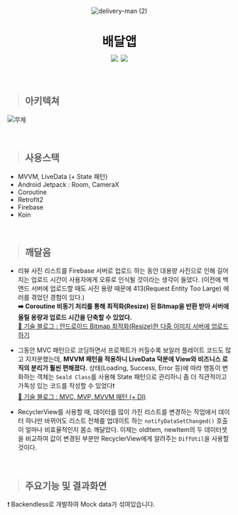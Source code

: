 <div align="center">

![delivery-man (2)](https://user-images.githubusercontent.com/68545018/188453349-bf4cb5d2-6c1d-4911-ace7-791a323d1ccb.png)
# 배달앱<br><img src="https://img.shields.io/badge/Android-3DDC84?style=flat-square&logo=Android&logoColor=white"/> <img src="https://img.shields.io/badge/Kotlin-7F52FF?style=flat-square&logo=Kotlin&logoColor=white"/>

</div>

<br>

> ## 아키텍쳐

![무제](https://user-images.githubusercontent.com/68545018/188452754-466d42af-13f8-4577-8953-16a13802ef50.png)

<br>

> ## 사용스택
- MVVM, LiveData (+ State 패턴)
- Android Jetpack : Room, CameraX
- Coroutine
- Retrofit2
- Firebase
- Koin

<br>

> ## 깨달음

- 리뷰 사진 리스트를 Firebase 서버로 업로드 하는 동안 대용량 사진으로 인해 길어지는 업로드 시간이 사용자에게 오류로 인식될 것이라는 생각이 들었다. (이전에 백엔드 서버에 업로드할 때도 사진 용량 때문에 413(Request Entity Too Large) 에러를 겪었던 경험이 있다.)<br>
**➡️ Coroutine 비동기 처리를 통해 최적화(Resize) 된 Bitmap을 반환 받아 서버에 올릴 용량과 업로드 시간을 단축할 수 있었다.**<br>
[📝 기술 블로그 : 안드로이드 Bitmap 최적화(Resize)한 다중 이미지 서버에 업로드하기](https://velog.io/@dear_jjwim/series/%EC%95%88%EB%93%9C%EB%A1%9C%EC%9D%B4%EB%93%9C-Bitmap-%EC%B5%9C%EC%A0%81%ED%99%94Resize%ED%95%9C-%EB%8B%A4%EC%A4%91-%EC%9D%B4%EB%AF%B8%EC%A7%80-%EC%84%9C%EB%B2%84%EC%97%90-%EC%97%85%EB%A1%9C%EB%93%9C%ED%95%98%EA%B8%B0)

- 그동안 MVC 패턴으로 코딩하면서 프로젝트가 커질수록 보일러 플레이트 코드도 많고 지저분했는데, **MVVM 패턴을 적용하니 LiveData 덕분에 View와 비즈니스 로직의 분리가 훨씬 편해졌다.** 상태(Loading, Success, Error 등)에 따라 행동이 변화하는 객체는 `Seald Class`를 사용해 State 패턴으로 관리하니 좀 더 직관적이고 가독성 있는 코드를 작성할 수 있었다❗️<br>
[📝 기술 블로그 : MVC, MVP, MVVM 패턴 (+ DI)](https://velog.io/@dear_jjwim/MVC-MVP-MVVM-%ED%8C%A8%ED%84%B4-DI)

- RecyclerView를 사용할 때, 데이터를 많이 가진 리스트를 변경하는 작업에서 데이터 하나만 바뀌어도 리스트 전체를 업데이트 하는 `notifyDataSetChanged()` 호출이 얼마나 비효율적인지 몸소 깨달았다. 이제는 oldItem, newItem의 두 데이터셋을 비교하여 값이 변경된 부분만 RecyclerView에게 알려주는 `DiffUtil`을 사용할 것이다.

<br>

> ## 주요기능 및 결과화면
❗️ Backendless로 개발하여 Mock data가 섞여있습니다.

